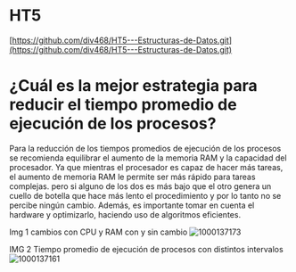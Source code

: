 # HT5
[https://github.com/div468/HT5---Estructuras-de-Datos.git](https://github.com/div468/HT5---Estructuras-de-Datos.git)
# ¿Cuál es la mejor estrategia para reducir el tiempo promedio de ejecución de los procesos?

Para la reducción de los tiempos promedios de ejecución de los procesos se recomienda equilibrar el aumento de la memoria RAM y la capacidad del procesador. Ya que mientras el procesador es capaz de hacer más tareas, el aumento de memoria RAM le permite ser más rápido para tareas complejas. pero si alguno de los dos es más bajo que el otro genera un cuello de botella que hace más lento el procedimiento y por lo tanto no se percibe ningún cambio. Además, es importante tomar en cuenta el hardware y optimizarlo, haciendo uso de algoritmos eficientes.


Img 1 cambios con CPU y RAM con y sin cambio
![1000137173](https://github.com/user-attachments/assets/5fcd2fff-44c3-44d6-bb50-d2892cac95ba)


IMG 2 Tiempo promedio de ejecución de procesos con distintos intervalos
![1000137161](https://github.com/user-attachments/assets/9362f16e-8685-473c-93a0-e56070402dd3)
